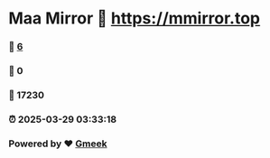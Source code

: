 # Maa Mirror :link: https://mmirror.top 
### :page_facing_up: [6](https://mmirror.top/tag.html) 
### :speech_balloon: 0 
### :hibiscus: 17230 
### :alarm_clock: 2025-03-29 03:33:18 
### Powered by :heart: [Gmeek](https://github.com/Meekdai/Gmeek)

